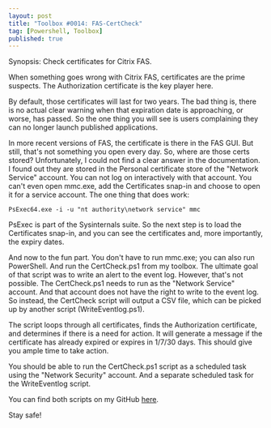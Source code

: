 ```yaml
---
layout: post
title: "Toolbox #0014: FAS-CertCheck"
tag: [Powershell, Toolbox]
published: true
---
```

Synopsis: Check certificates for Citrix FAS.

When something goes wrong with Citrix FAS, certificates are the prime suspects. The Authorization certificate is the key player here.

By default, those certificates will last for two years. The bad thing is, there is no actual clear warning when that expiration date is approaching, or worse, has passed. So the one thing you will see is users complaining they can no longer launch published applications.

In more recent versions of FAS, the certificate is there in the FAS GUI. But still, that's not something you open every day. So, where are those certs stored? Unfortunately, I could not find a clear answer in the documentation. I found out they are stored in the Personal certificate store of the "Network Service" account. You can not log on interactively with that account. You can't even open mmc.exe, add the Certificates snap-in and choose to open it for a service account. The one thing that does work:

```
PsExec64.exe -i -u "nt authority\network service" mmc
```

PsExec is part of the Sysinternals suite. So the next step is to load the Certificates snap-in, and you can see the certificates and, more importantly, the expiry dates.


And now to the fun part. You don't have to run mmc.exe; you can also run PowerShell. And run the CertCheck.ps1 from my toolbox. The ultimate goal of that script was to write an alert to the event log. However, that's not possible. The CertCheck.ps1 needs to run as the "Network Service" account. And that account does not have the right to write to the event log. So instead, the CertCheck script will output a CSV file, which can be picked up by another script (WriteEventlog.ps1).  

The script loops through all certificates, finds the Authorization certificate, and determines if there is a need for action. It will generate a message if the certificate has already expired or expires in 1/7/30 days. This should give you ample time to take action. 

You should be able to run the CertCheck.ps1 script as a scheduled task using the "Network Security" account. And a separate scheduled task for the WriteEventlog script.

You can find both scripts on my GitHub [here](https://github.com/Cloudsparkle/FAS-CertCheck).

Stay safe!
